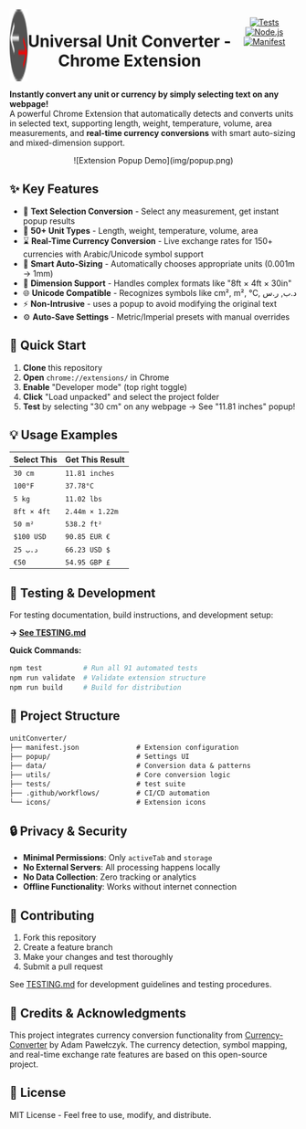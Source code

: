 
<div align="center" style="display: flex;"> 
<img src="icons/icon32.png"><h1 style="text-align: center;">  Universal Unit Converter - Chrome Extension </h1>


[![Tests](https://img.shields.io/badge/tests-91/91_passing-brightgreen)](tests/TESTING.md)
[![Node.js](https://img.shields.io/badge/node.js-24.x-green)](package.json)
[![Manifest](https://img.shields.io/badge/manifest-v3-blue)](manifest.json)
</div>


**Instantly convert any unit or currency by simply selecting text on any webpage!**<br>
A powerful Chrome Extension that automatically detects and converts units in selected text, supporting length, weight, temperature, volume, area measurements, and **real-time currency conversions** with smart auto-sizing and mixed-dimension support.
<div align="center">
![Extension Popup Demo](img/popup.png)
</div>


## ✨ Key Features

- 🎯 **Text Selection Conversion** - Select any measurement, get instant popup results
- 📏 **50+ Unit Types** - Length, weight, temperature, volume, area
- ⌛ **Real-Time Currency Conversion** - Live exchange rates for 150+ currencies with Arabic/Unicode symbol support
- 🔧 **Smart Auto-Sizing** - Automatically chooses appropriate units (0.001m → 1mm)  
- 📐 **Dimension Support** - Handles complex formats like "8ft × 4ft × 30in"
- 🌐 **Unicode Compatible** - Recognizes symbols like cm², m², °C, د.ب, ر.س
- ⚡ **Non-Intrusive** - uses a popup to avoid modifying the original text
- ⚙️ **Auto-Save Settings** - Metric/Imperial presets with manual overrides

## 🚀 Quick Start

1. **Clone** this repository
2. **Open** `chrome://extensions/` in Chrome
3. **Enable** "Developer mode" (top right toggle)
4. **Click** "Load unpacked" and select the project folder
5. **Test** by selecting "30 cm" on any webpage → See "11.81 inches" popup!

## 💡 Usage Examples

| Select This | Get This Result |
|-------------|----------------|
| `30 cm` | `11.81 inches` |
| `100°F` | `37.78°C` |
| `5 kg` | `11.02 lbs` |
| `8ft × 4ft` | `2.44m × 1.22m` |
| `50 m²` | `538.2 ft²` |
| `$100 USD` | `90.85 EUR €` |
| `25 د.ب` | `66.23 USD $` |
| `€50` | `54.95 GBP £` |

## 🧪 Testing & Development

For  testing documentation, build instructions, and development setup:

**→ [See TESTING.md](tests/TESTING.md)**

**Quick Commands:**
```bash
npm test          # Run all 91 automated tests
npm run validate  # Validate extension structure  
npm run build     # Build for distribution
```

## 📁 Project Structure

```
unitConverter/
├── manifest.json              # Extension configuration
├── popup/                     # Settings UI
├── data/                      # Conversion data & patterns
├── utils/                     # Core conversion logic
├── tests/                     # test suite
├── .github/workflows/         # CI/CD automation
└── icons/                     # Extension icons
```

## 🔒 Privacy & Security

- **Minimal Permissions**: Only `activeTab` and `storage`
- **No External Servers**: All processing happens locally
- **No Data Collection**: Zero tracking or analytics
- **Offline Functionality**: Works without internet connection

## 🤝 Contributing

1. Fork this repository
2. Create a feature branch
3. Make your changes and test thoroughly
4. Submit a pull request

See [TESTING.md](tests/TESTING.md) for development guidelines and testing procedures.

## 🙏 Credits & Acknowledgments

This project integrates currency conversion functionality from [Currency-Converter](https://github.com/adampawelczyk/Currency-Converter) by Adam Pawełczyk. The currency detection, symbol mapping, and real-time exchange rate features are based on this open-source project.

## 📄 License

MIT License - Feel free to use, modify, and distribute.
